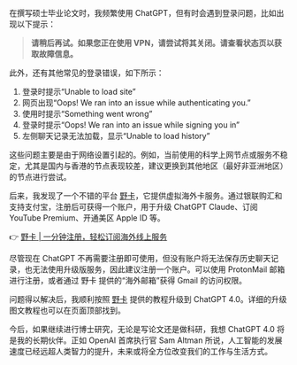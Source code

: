 在撰写硕士毕业论文时，我频繁使用 ChatGPT，但有时会遇到登录问题，比如出现以下提示：

> **请稍后再试。如果您正在使用 VPN，请尝试将其关闭。请查看状态页以获取故障信息。**

此外，还有其他常见的登录错误，如下所示：

1. 登录时提示“Unable to load site”
2. 网页出现“Oops! We ran into an issue while authenticating you.”
3. 使用时提示“Something went wrong”
4. 登录时提示“Oops! We ran into an issue while signing you in”
5. 左侧聊天记录无法加载，显示“Unable to load history”

这些问题主要是由于网络设置引起的。例如，当前使用的科学上网节点或服务不稳定，尤其是国内与香港的节点表现较差，建议更换到其他地区（最好非亚洲地区）的节点进行尝试。

后来，我发现了一个不错的平台 [野卡](https://bit.ly/bewildcard)，它提供虚拟海外卡服务。通过银联购汇和支持支付宝，注册后可获得一个账户，用于升级 ChatGPT Claude、订阅 YouTube Premium、开通美区 Apple ID 等。

👉 [野卡 | 一分钟注册，轻松订阅海外线上服务](https://bit.ly/bewildcard)

尽管现在 ChatGPT 不再需要注册即可使用，但没有账户将无法保存历史聊天记录，也无法使用升级版服务，因此建议注册一个账户。可以使用 ProtonMail 邮箱进行注册，或者通过 野卡 提供的“海外邮箱”获得 Gmail 的访问权限。

问题得以解决后，我顺利按照 [野卡](https://bit.ly/bewildcard) 提供的教程升级到 ChatGPT 4.0。详细的升级图文教程也可以在页面顶部找到。

今后，如果继续进行博士研究，无论是写论文还是做科研，我想 ChatGPT 4.0 将是我的长期伙伴。正如 OpenAI 首席执行官 Sam Altman 所说，人工智能的发展速度已经远超人类智力的提升，未来或将全方位改变我们的工作与生活方式。